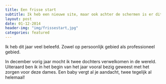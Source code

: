 ```yaml
---
title: Een frisse start
subtitle: Ik heb een nieuwe site, maar ook achter de schermen is er dit jaar veel gebeurd bij Youmewe Media.
layout: post
date: 01-12-2014
header-img: "img/frissestart,jpg"
categories: featured
---
```


Ik heb dit jaar veel beleefd. Zowel op persoonlijk gebied als professioneel gebied.

In december vorig jaar mocht ik twee dochters verwelkomen in de wereld. Uiteraard ben ik in het begin van het jaar vooral bezig geweest met het zorgen voor deze dames. Een baby vergt al je aandacht, twee tegelijk al helemaal!
